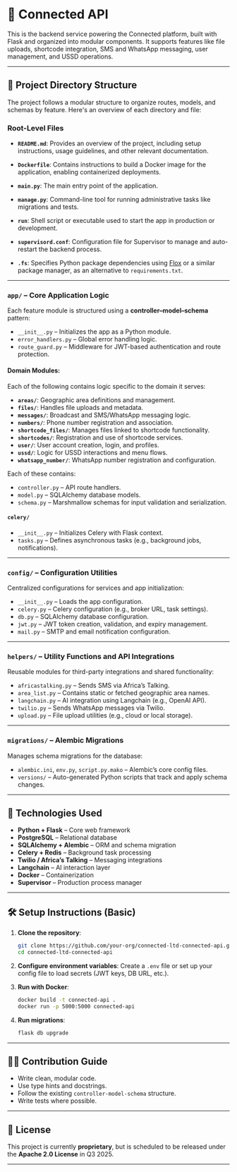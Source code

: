 # 📡 Connected API

This is the backend service powering the Connected platform, built with Flask and organized into modular components. It supports features like file uploads, shortcode integration, SMS and WhatsApp messaging, user management, and USSD operations.

---

## 📁 Project Directory Structure

The project follows a modular structure to organize routes, models, and schemas by feature. Here's an overview of each directory and file:

### Root-Level Files

- **`README.md`**: Provides an overview of the project, including setup instructions, usage guidelines, and other relevant documentation.

- **`Dockerfile`**: Contains instructions to build a Docker image for the application, enabling containerized deployments.

- **`main.py`**: The main entry point of the application.

- **`manage.py`**: Command-line tool for running administrative tasks like migrations and tests.

- **`run`**: Shell script or executable used to start the app in production or development.

- **`supervisord.conf`**: Configuration file for Supervisor to manage and auto-restart the backend process.

- **`.fs`**: Specifies Python package dependencies using [Flox](https://flox.dev/) or a similar package manager, as an alternative to `requirements.txt`.

---

### `app/` – Core Application Logic

Each feature module is structured using a **controller–model–schema** pattern:

- `__init__.py` – Initializes the app as a Python module.
- `error_handlers.py` – Global error handling logic.
- `route_guard.py` – Middleware for JWT-based authentication and route protection.

#### Domain Modules:

Each of the following contains logic specific to the domain it serves:

- **`areas/`**: Geographic area definitions and management.
- **`files/`**: Handles file uploads and metadata.
- **`messages/`**: Broadcast and SMS/WhatsApp messaging logic.
- **`numbers/`**: Phone number registration and association.
- **`shortcode_files/`**: Manages files linked to shortcode functionality.
- **`shortcodes/`**: Registration and use of shortcode services.
- **`user/`**: User account creation, login, and profiles.
- **`ussd/`**: Logic for USSD interactions and menu flows.
- **`whatsapp_number/`**: WhatsApp number registration and configuration.

Each of these contains:

- `controller.py` – API route handlers.
- `model.py` – SQLAlchemy database models.
- `schema.py` – Marshmallow schemas for input validation and serialization.

#### `celery/`

- `__init__.py` – Initializes Celery with Flask context.
- `tasks.py` – Defines asynchronous tasks (e.g., background jobs, notifications).

---

### `config/` – Configuration Utilities

Centralized configurations for services and app initialization:

- `__init__.py` – Loads the app configuration.
- `celery.py` – Celery configuration (e.g., broker URL, task settings).
- `db.py` – SQLAlchemy database configuration.
- `jwt.py` – JWT token creation, validation, and expiry management.
- `mail.py` – SMTP and email notification configuration.

---

### `helpers/` – Utility Functions and API Integrations

Reusable modules for third-party integrations and shared functionality:

- `africastalking.py` – Sends SMS via Africa’s Talking.
- `area_list.py` – Contains static or fetched geographic area names.
- `langchain.py` – AI integration using Langchain (e.g., OpenAI API).
- `twilio.py` – Sends WhatsApp messages via Twilio.
- `upload.py` – File upload utilities (e.g., cloud or local storage).

---

### `migrations/` – Alembic Migrations

Manages schema migrations for the database:

- `alembic.ini`, `env.py`, `script.py.mako` – Alembic’s core config files.
- `versions/` – Auto-generated Python scripts that track and apply schema changes.

---

## 🧪 Technologies Used

- **Python + Flask** – Core web framework
- **PostgreSQL** – Relational database
- **SQLAlchemy + Alembic** – ORM and schema migration
- **Celery + Redis** – Background task processing
- **Twilio / Africa’s Talking** – Messaging integrations
- **Langchain** – AI interaction layer
- **Docker** – Containerization
- **Supervisor** – Production process manager

---

## 🛠 Setup Instructions (Basic)

1. **Clone the repository**:

   ```bash
   git clone https://github.com/your-org/connected-ltd-connected-api.git
   cd connected-ltd-connected-api
   ```

2. **Configure environment variables**:
   Create a `.env` file or set up your config file to load secrets (JWT keys, DB URL, etc.).

3. **Run with Docker**:

   ```bash
   docker build -t connected-api .
   docker run -p 5000:5000 connected-api
   ```

4. **Run migrations**:
   ```bash
   flask db upgrade
   ```

---

## 👨‍💻 Contribution Guide

- Write clean, modular code.
- Use type hints and docstrings.
- Follow the existing `controller-model-schema` structure.
- Write tests where possible.

---

## 📄 License

This project is currently **proprietary**, but is scheduled to be released under the **Apache 2.0 License** in Q3 2025.

---
